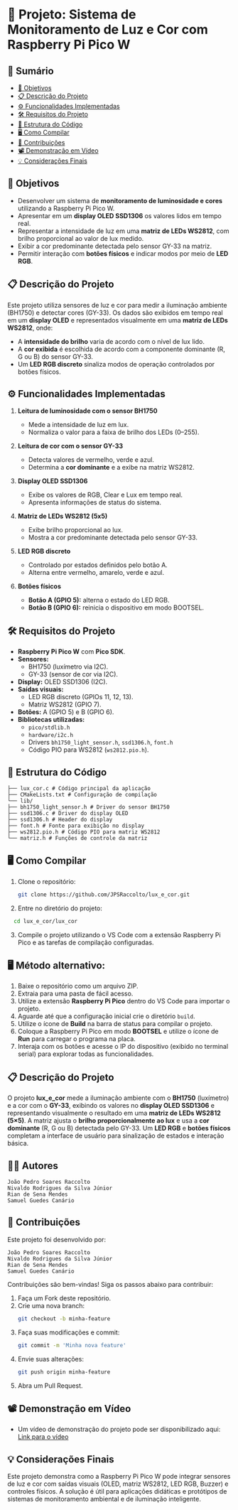 # 🌈 Projeto: Sistema de Monitoramento de Luz e Cor com Raspberry Pi Pico W

## 📑 Sumário

- [🎯 Objetivos](#-objetivos)
- [📋 Descrição do Projeto](#-descrição-do-projeto)
- [⚙️ Funcionalidades Implementadas](#️-funcionalidades-implementadas)
- [🛠️ Requisitos do Projeto](#️-requisitos-do-projeto)
- [📂 Estrutura do Código](#-estrutura-do-código)
- [🖥️ Como Compilar](#️-como-compilar)
- [🤝 Contribuições](#-contribuições)
- [📽️ Demonstração em Vídeo](#️-demonstração-em-vídeo)
- [💡 Considerações Finais](#-considerações-finais)

## 🎯 Objetivos

- Desenvolver um sistema de **monitoramento de luminosidade e cores** utilizando a Raspberry Pi Pico W.  
- Apresentar em um **display OLED SSD1306** os valores lidos em tempo real.  
- Representar a intensidade de luz em uma **matriz de LEDs WS2812**, com brilho proporcional ao valor de lux medido.  
- Exibir a cor predominante detectada pelo sensor GY-33 na matriz.  
- Permitir interação com **botões físicos** e indicar modos por meio de **LED RGB**.  

## 📋 Descrição do Projeto

Este projeto utiliza sensores de luz e cor para medir a iluminação ambiente (BH1750) e detectar cores (GY-33). Os dados são exibidos em tempo real em um **display OLED** e representados visualmente em uma **matriz de LEDs WS2812**, onde:

- A **intensidade do brilho** varia de acordo com o nível de lux lido.  
- A **cor exibida** é escolhida de acordo com a componente dominante (R, G ou B) do sensor GY-33.  
- Um **LED RGB discreto** sinaliza modos de operação controlados por botões físicos.  

## ⚙️ Funcionalidades Implementadas

1. **Leitura de luminosidade com o sensor BH1750**  
   - Mede a intensidade de luz em lux.  
   - Normaliza o valor para a faixa de brilho dos LEDs (0–255).  

2. **Leitura de cor com o sensor GY-33**  
   - Detecta valores de vermelho, verde e azul.  
   - Determina a **cor dominante** e a exibe na matriz WS2812.  

3. **Display OLED SSD1306**  
   - Exibe os valores de RGB, Clear e Lux em tempo real.  
   - Apresenta informações de status do sistema.  

4. **Matriz de LEDs WS2812 (5x5)**  
   - Exibe brilho proporcional ao lux.  
   - Mostra a cor predominante detectada pelo sensor GY-33.  

5. **LED RGB discreto**  
   - Controlado por estados definidos pelo botão A.  
   - Alterna entre vermelho, amarelo, verde e azul.  

6. **Botões físicos**  
   - **Botão A (GPIO 5):** alterna o estado do LED RGB.  
   - **Botão B (GPIO 6):** reinicia o dispositivo em modo BOOTSEL.  

## 🛠️ Requisitos do Projeto

- **Raspberry Pi Pico W** com **Pico SDK**.  
- **Sensores:**
  - BH1750 (luxímetro via I2C).  
  - GY-33 (sensor de cor via I2C).  
- **Display:** OLED SSD1306 (I2C).  
- **Saídas visuais:**
  - LED RGB discreto (GPIOs 11, 12, 13).  
  - Matriz WS2812 (GPIO 7).  
- **Botões:** A (GPIO 5) e B (GPIO 6).  
- **Bibliotecas utilizadas:**
  - `pico/stdlib.h`  
  - `hardware/i2c.h`  
  - Drivers `bh1750_light_sensor.h`, `ssd1306.h`, `font.h`  
  - Código PIO para WS2812 (`ws2812.pio.h`).  

## 📂 Estrutura do Código

```
├── lux_cor.c # Código principal da aplicação
├── CMakeLists.txt # Configuração de compilação
└── lib/
├── bh1750_light_sensor.h # Driver do sensor BH1750
├── ssd1306.c # Driver do display OLED
├── ssd1306.h # Header do display
├── font.h # Fonte para exibição no display
├── ws2812.pio.h # Código PIO para matriz WS2812
└── matriz.h # Funções de controle da matriz
```
## 🖥️ Como Compilar

1. Clone o repositório:
   ```bash
   git clone https://github.com/JPSRaccolto/lux_e_cor.git
   ```
2. Entre no diretório do projeto:
```bash
  cd lux_e_cor/lux_cor
```
3.  Compile o projeto utilizando o VS Code com a extensão Raspberry Pi Pico e as tarefas de compilação configuradas.
   
## 🖥️ Método alternativo:

1.  Baixe o repositório como um arquivo ZIP.
2.  Extraia para uma pasta de fácil acesso.
3.  Utilize a extensão **Raspberry Pi Pico** dentro do VS Code para importar o projeto.
4.  Aguarde até que a configuração inicial crie o diretório `build`.
5.  Utilize o ícone de **Build** na barra de status para compilar o projeto.
6.  Coloque a Raspberry Pi Pico em modo **BOOTSEL** e utilize o ícone de **Run** para carregar o programa na placa.
7.  Interaja com os botões e acesse o IP do dispositivo (exibido no terminal serial) para explorar todas as funcionalidades.

## 📋 Descrição do Projeto

O projeto **lux_e_cor** mede a iluminação ambiente com o **BH1750** (luxímetro) e a cor com o **GY-33**, exibindo os valores no **display OLED SSD1306** e representando visualmente o resultado em uma **matriz de LEDs WS2812 (5×5)**. A matriz ajusta o **brilho proporcionalmente ao lux** e usa a **cor dominante** (R, G ou B) detectada pelo GY-33. Um **LED RGB** e **botões físicos** completam a interface de usuário para sinalização de estados e interação básica.

## 🧑‍💻 Autores
```
João Pedro Soares Raccolto
Nivaldo Rodrigues da Silva Júnior
Rian de Sena Mendes
Samuel Guedes Canário
```
## 🤝 Contribuições

Este projeto foi desenvolvido por:
```
João Pedro Soares Raccolto
Nivaldo Rodrigues da Silva Júnior
Rian de Sena Mendes
Samuel Guedes Canário
```
Contribuições são bem-vindas! Siga os passos abaixo para contribuir:

1.  Faça um Fork deste repositório.
2.  Crie uma nova branch:
    ```bash
    git checkout -b minha-feature
    ```
3.  Faça suas modificações e commit:
    ```bash
    git commit -m 'Minha nova feature'
    ```
4.  Envie suas alterações:
    ```bash
    git push origin minha-feature
    ```
5.  Abra um Pull Request.

## 📽️ Demonstração em Vídeo

- Um vídeo de demonstração do projeto pode ser disponibilizado aqui: [Link para o vídeo]()

## 💡 Considerações Finais
Este projeto demonstra como a Raspberry Pi Pico W pode integrar sensores de luz e cor com saídas visuais (OLED, matriz WS2812, LED RGB, Buzzer) e controles físicos.
A solução é útil para aplicações didáticas e protótipos de sistemas de monitoramento ambiental e de iluminação inteligente.
